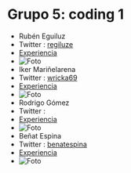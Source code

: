 <h1>Grupo 5: coding 1</h1> 

- Rubén Eguiluz
- Twitter : [regiluze](https://twitter.com/regiluze)
- [Experiencia](http://ftt.programania.net/experiencias/18.html) 
- ![Foto](https://pbs.twimg.com/profile_images/849605137551286272/1ZJ2cvmj_400x400.jpg)
- Iker Mariñelarena 
- Twitter : [wricka69](https://twitter.com/wricka69)
- [Experiencia](http://ftt.programania.net/experiencias/27.html) 
- ![Foto](https://pbs.twimg.com/profile_images/907347484158119936/900GL8lu_400x400.jpg)
- Rodrigo Gómez
- Twitter : [](https://twitter.com/)
- [Experiencia](http://ftt.programania.net/experiencias/35.html) 
- ![Foto]()
- Beñat Espina
- Twitter : [benatespina](https://twitter.com/benatespina)
- [Experiencia](http://ftt.programania.net/experiencias/39.html) 
- ![Foto]()
 